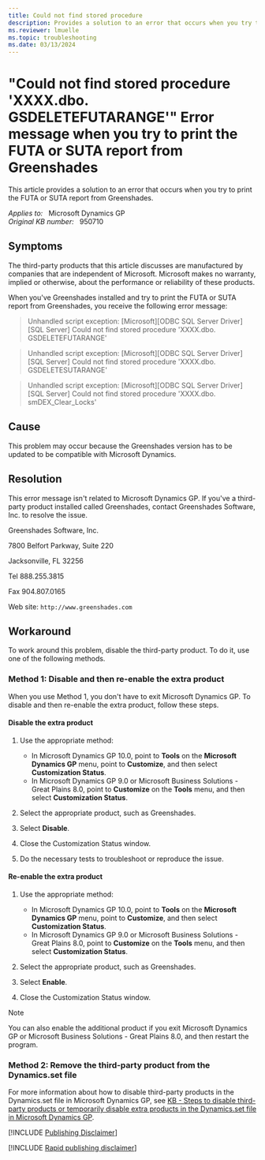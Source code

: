 ```yaml
---
title: Could not find stored procedure
description: Provides a solution to an error that occurs when you try to print the FUTA or SUTA report from Greenshades.
ms.reviewer: lmuelle
ms.topic: troubleshooting
ms.date: 03/13/2024
---
```

# "Could not find stored procedure 'XXXX.dbo. GSDELETEFUTARANGE'" Error message when you try to print the FUTA or SUTA report from Greenshades

This article provides a solution to an error that occurs when you try to print the FUTA or SUTA report from Greenshades.

_Applies to:_ &nbsp; Microsoft Dynamics GP  
_Original KB number:_ &nbsp; 950710

## Symptoms

The third-party products that this article discusses are manufactured by companies that are independent of Microsoft. Microsoft makes no warranty, implied or otherwise, about the performance or reliability of these products.

When you've Greenshades installed and try to print the FUTA or SUTA report from Greenshades, you receive the following error message:

> Unhandled script exception: [Microsoft][ODBC SQL Server Driver][SQL Server] Could not find stored procedure 'XXXX.dbo. GSDELETEFUTARANGE'

> Unhandled script exception: [Microsoft][ODBC SQL Server Driver][SQL Server] Could not find stored procedure 'XXXX.dbo. GSDELETESUTARANGE'

> Unhandled script exception: [Microsoft][ODBC SQL Server Driver][SQL Server] Could not find stored procedure 'XXXX.dbo. smDEX_Clear_Locks'

## Cause

This problem may occur because the Greenshades version has to be updated to be compatible with Microsoft Dynamics.

## Resolution

This error message isn't related to Microsoft Dynamics GP. If you've a third-party product installed called Greenshades, contact Greenshades Software, Inc. to resolve the issue.

Greenshades Software, Inc.

7800 Belfort Parkway, Suite 220

Jacksonville, FL 32256

Tel 888.255.3815

Fax 904.807.0165

Web site: `http://www.greenshades.com`

## Workaround

To work around this problem, disable the third-party product. To do it, use one of the following methods.

### Method 1: Disable and then re-enable the extra product

When you use Method 1, you don't have to exit Microsoft Dynamics GP. To disable and then re-enable the extra product, follow these steps.

#### Disable the extra product

1. Use the appropriate method:
   - In Microsoft Dynamics GP 10.0, point to **Tools** on the **Microsoft Dynamics GP** menu, point to **Customize**, and then select **Customization Status**.
   - In Microsoft Dynamics GP 9.0 or Microsoft Business Solutions - Great Plains 8.0, point to **Customize** on the **Tools** menu, and then select **Customization Status**.

2. Select the appropriate product, such as Greenshades.
3. Select **Disable**.
4. Close the Customization Status window.
5. Do the necessary tests to troubleshoot or reproduce the issue.

#### Re-enable the extra product

1. Use the appropriate method:
   - In Microsoft Dynamics GP 10.0, point to **Tools** on the **Microsoft Dynamics GP** menu, point to **Customize**, and then select **Customization Status**.
   - In Microsoft Dynamics GP 9.0 or Microsoft Business Solutions - Great Plains 8.0, point to **Customize** on the **Tools** menu, and then select **Customization Status**.

2. Select the appropriate product, such as Greenshades.
3. Select **Enable**.
4. Close the Customization Status window.

> [!NOTE]
> You can also enable the additional product if you exit Microsoft Dynamics GP or Microsoft Business Solutions - Great Plains 8.0, and then restart the program.

### Method 2: Remove the third-party product from the Dynamics.set file

For more information about how to disable third-party products in the Dynamics.set file in Microsoft Dynamics GP, see [KB - Steps to disable third-party products or temporarily disable extra products in the Dynamics.set file in Microsoft Dynamics GP](https://support.microsoft.com/help/872087).

[!INCLUDE [Publishing Disclaimer](../../includes/publishing-disclaimer.md)]

[!INCLUDE [Rapid publishing disclaimer](../../includes/rapid-publishing-disclaimer.md)]
